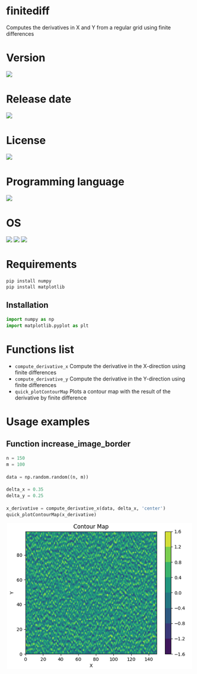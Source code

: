 # finitediff
Computes the derivatives in X and Y from a regular grid using finite differences
# Version

![](https://img.shields.io/badge/Version%3A-1.0-success)

# Release date

![](https://img.shields.io/badge/Release%20date-May%2C%2010%2C%202023-9cf)

# License

![](https://img.shields.io/github/license/Ileriayo/markdown-badges?style=for-the-badge)

# Programming language

<img src="https://img.icons8.com/?size=512&id=13441&format=png" width="50"/>

# OS

<img src="https://img.icons8.com/?size=512&id=17842&format=png" width="50"/> <img src="https://img.icons8.com/?size=512&id=122959&format=png" width="50"/> <img src="https://img.icons8.com/?size=512&id=108792&format=png" width="50"/>

# Requirements

```shell
pip install numpy
pip install matplotlib
```

## Installation

```python
import numpy as np
import matplotlib.pyplot as plt
```
# Functions list

- `compute_derivative_x` Compute the derivative in the X-direction using finite differences
- `compute_derivative_y` Compute the derivative in the Y-direction using finite differences
- `quick_plotContourMap` Plots a contour map with the result of the derivative by finite difference

# Usage examples

## Function increase_image_border

```python
n = 150
m = 100

data = np.random.random((n, m))

delta_x = 0.35 
delta_y = 0.25

x_derivative = compute_derivative_x(data, delta_x, 'center')
quick_plotContourMap(x_derivative)
```

<p align="center">
<img src="/images/sample1.png" width="500">
</p>



